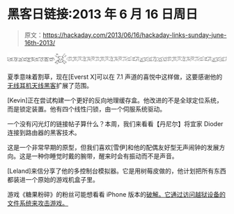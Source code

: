 # 黑客日链接:2013 年 6 月 16 日周日

> 原文：<https://hackaday.com/2013/06/16/hackaday-links-sunday-june-16th-2013/>

![hackaday-links-chain](img/da184e9bde007f88b719f5aafc440574.png)

夏季意味着割草，现在[Everst X]可以在 7.1 声道的喜悦中这样做，这要感谢他的[无线耳机天线黑客](https://www.soldierx.com/bbs/201304/Logitech-G930-Mod-Internal-Dongle-images-need)扩展了范围。

[Kevin]正在尝试构建一个更好的反向地理缓存盒。他改进的不是全球定位系统，而是锁定装置。他有四个线性闩锁，由一个伺服系统驱动。

一个没有闪光灯的链接帖子算什么？本周，我们来看看【丹尼尔】将宜家 Dioder 连接到路由器的黑客技术。

这是一个非常早期的原型，但我们喜欢[雪伊]和他的配偶友好型无声闹钟的发展方向。这是一种你睡觉时戴的腕带，醒来时会有振动而不是声音。

[Leland]来信分享了他的多控制台模拟器。它是用树莓皮做的，他计划把所有东西都装进一个原始的游戏机盒子里。

游戏《糖果粉碎》的粉丝可能想看看 iPhone 版本的[破解。它通过访问越狱设备的文件系统来攻击游戏。](http://vladkov.blogspot.mx/2013/04/hacking-candy-crush-in-10-minutes.html)